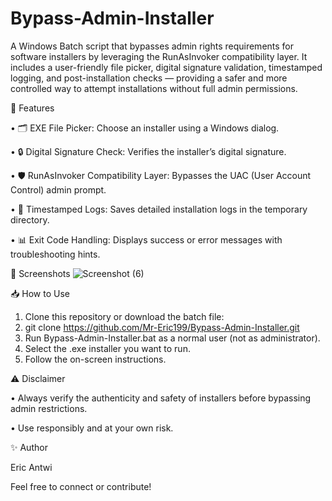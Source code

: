 # Bypass-Admin-Installer
A Windows Batch script that bypasses admin rights requirements for software installers by leveraging the RunAsInvoker compatibility layer. It includes a user-friendly file picker, digital signature validation, timestamped logging, and post-installation checks — providing a safer and more controlled way to attempt installations without full admin permissions.


📌 Features

•	🗂️ EXE File Picker: Choose an installer using a Windows dialog.

•	🔒 Digital Signature Check: Verifies the installer’s digital signature.

•	🛡️ RunAsInvoker Compatibility Layer: Bypasses the UAC (User Account Control) admin prompt.

•	📝 Timestamped Logs: Saves detailed installation logs in the temporary directory.

•	📊 Exit Code Handling: Displays success or error messages with troubleshooting hints.


📸 Screenshots
 ![Screenshot (6)](https://github.com/user-attachments/assets/0eb3c6b3-3d89-4f19-afe3-3075ad97c85e)



📥 How to Use
1.	Clone this repository or download the batch file:
2.	git clone https://github.com/Mr-Eric199/Bypass-Admin-Installer.git
3.	Run Bypass-Admin-Installer.bat as a normal user (not as administrator).
4.	Select the .exe installer you want to run.
5.	Follow the on-screen instructions.



⚠️ Disclaimer

•	Always verify the authenticity and safety of installers before bypassing admin restrictions.

•	Use responsibly and at your own risk.



✨ Author

Eric Antwi

Feel free to connect or contribute!



